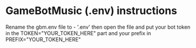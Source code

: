 # GameBotMusic (.env) instructions
Rename the gbm.env file to - '.env' then open the file and put your bot token in the TOKEN="YOUR_TOKEN_HERE" part and your prefix in PREFIX="YOUR_TOKEN_HERE"
